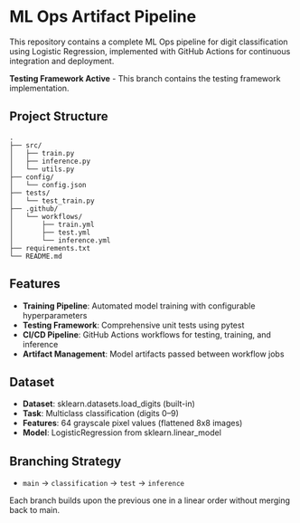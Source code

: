 # ML Ops Artifact Pipeline

This repository contains a complete ML Ops pipeline for digit classification using Logistic Regression, implemented with GitHub Actions for continuous integration and deployment.

**Testing Framework Active** - This branch contains the testing framework implementation.

## Project Structure

```
.
├── src/
│   ├── train.py
│   ├── inference.py
│   └── utils.py
├── config/
│   └── config.json
├── tests/
│   └── test_train.py
├── .github/
│   └── workflows/
│       ├── train.yml
│       ├── test.yml
│       └── inference.yml
├── requirements.txt
└── README.md
```

## Features

- **Training Pipeline**: Automated model training with configurable hyperparameters
- **Testing Framework**: Comprehensive unit tests using pytest
- **CI/CD Pipeline**: GitHub Actions workflows for testing, training, and inference
- **Artifact Management**: Model artifacts passed between workflow jobs

## Dataset

- **Dataset**: sklearn.datasets.load_digits (built-in)
- **Task**: Multiclass classification (digits 0–9)
- **Features**: 64 grayscale pixel values (flattened 8x8 images)
- **Model**: LogisticRegression from sklearn.linear_model

## Branching Strategy

- `main` → `classification` → `test` → `inference`

Each branch builds upon the previous one in a linear order without merging back to main. 